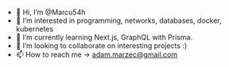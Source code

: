 - 👋 Hi, I’m @Marcu54h
- 👀 I’m interested in programming, networks, databases, docker, kubernetes
- 🌱 I’m currently learning Next.js, GraphQL with Prisma.
- 💞️ I’m looking to collaborate on interesting projects :)
- 📫 How to reach me -> adam.marzec@gmail.com

<!---
Marcu54h/Marcu54h is a ✨ special ✨ repository because its `README.md` (this file) appears on your GitHub profile.
You can click the Preview link to take a look at your changes.
--->
